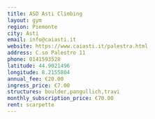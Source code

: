 ```yaml
---
title: ASD Asti Climbing
layout: gym
region: Piemonte
city: Asti
email: info@caiasti.it
website: https://www.caiasti.it/palestra.html
address: C.so Palestro 11
phone: 0141593528
latitude: 44.9021496
longitude: 8.2155804
annual_fee: €20.00
ingress_price: €7.00
structures: boulder,pangullich,travi
monthly_subscription_price: €70.00
rent: scarpette
---
```


